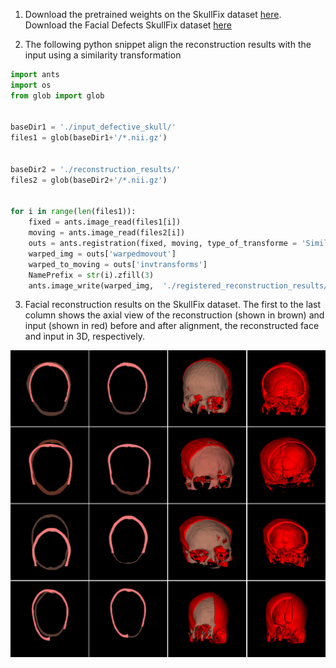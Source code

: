 1. Download the pretrained weights on the SkullFix dataset [here](https://files.icg.tugraz.at/f/d6b9f18c422948a8b0f1/?dl=1). <br>
Download the Facial Defects SkullFix dataset [here](https://files.icg.tugraz.at/f/5b7f31c4465b437e996d/?dl=1)

2. The following python snippet align the reconstruction results with the input using a similarity transformation

```Python
import ants
import os
from glob import glob


baseDir1 = './input_defective_skull/'
files1 = glob(baseDir1+'/*.nii.gz')


baseDir2 = './reconstruction_results/'
files2 = glob(baseDir2+'/*.nii.gz')


for i in range(len(files1)):
    fixed = ants.image_read(files1[i])
    moving = ants.image_read(files2[i])
    outs = ants.registration(fixed, moving, type_of_transforme = 'Similarity')
    warped_img = outs['warpedmovout']
    warped_to_moving = outs['invtransforms']
    NamePrefix = str(i).zfill(3)
    ants.image_write(warped_img,  './registered_reconstruction_results/'+ NamePrefix +'.nii.gz')


```


3. Facial reconstruction results on the SkullFix dataset. The first to the last column shows the axial view of the reconstruction (shown in brown) and input (shown in red) before and after alignment, the reconstructed face and input in 3D, respectively.
<img src="https://github.com/Jianningli/research-contributions/blob/master/SkullRec/figs/monai_results.png" alt="dataset" width="600"/>
